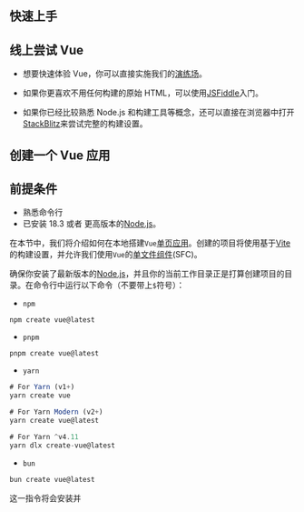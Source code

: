 ## 快速上手

## 线上尝试 Vue

- 想要快速体验 Vue，你可以直接实施我们的[演练场](https://play.vuejs.org/#eNp9kVFLwzAQx7/KeS9TmBuiT6MOVAbqg4oKvuSltLeuM01CcpmF0u/utaXVhzEISe7/vyS/yzV459ziEAlXmITMl47XylDtrGfIaZtGzdAoA5CnnJ5fDHsATxy9GSOAKhQrmD2S1ha+rNf52Wyw2m6RSUaynB6QgKlyOmWSCCDZXa2bprsF2jZZStSrpXGR4XBZ2Zz0rULxFYqVLKfTOEcOmTXbsljsgzVSRw+lMLOVKzX5V8elNUHhasRVmArnz3OvsY80H/VsR9n3EX0f6k5T+OYpkD+Qwsnj1BfEg735eKFa9pMp5FFL9gnznYLVsWMc0u6jyQX7X15P+1R1PSlN8Rk2NZMJY1EdaP/Jfb5CaebDidL/cK8XN2NzsP0F+HSp8w==)。

- 如果你更喜欢不用任何构建的原始 HTML，可以使用[JSFiddle](https://jsfiddle.net/yyx990803/2ke1ab0z/)入门。


- 如果你已经比较熟悉 Node.js 和构建工具等概念，还可以直接在浏览器中打开[StackBlitz](https://stackblitz.com/edit/vitejs-vite-56mcvu8x?file=index.html&terminal=dev)来尝试完整的构建设置。

## 创建一个 Vue 应用

## 前提条件
  - 熟悉命令行
  - 已安装 18.3 或者 更高版本的[Node.js](https://nodejs.org/en)。

在本节中，我们将介绍如何在本地搭建`Vue`[单页应用](https://cn.vuejs.org/guide/extras/ways-of-using-vue#single-page-application-spa)。创建的项目将使用基于[Vite](https://vite.dev/)的构建设置，并允许我们使用`Vue`的[单文件组件](https://cn.vuejs.org/guide/scaling-up/sfc)(SFC)。

确保你安装了最新版本的[Node.js](https://nodejs.org/en)，并且你的当前工作目录正是打算创建项目的目录。在命令行中运行以下命令（不要带上`$`符号）：

- `npm`

`npm create vue@latest`

- `pnpm`

`pnpm create vue@latest`

- `yarn`

```js
# For Yarn (v1+)
yarn create vue

# For Yarn Modern (v2+)
yarn create vue@latest

# For Yarn ^v4.11
yarn dlx create-vue@latest
```

- `bun`

```js
bun create vue@latest
```

这一指令将会安装并

